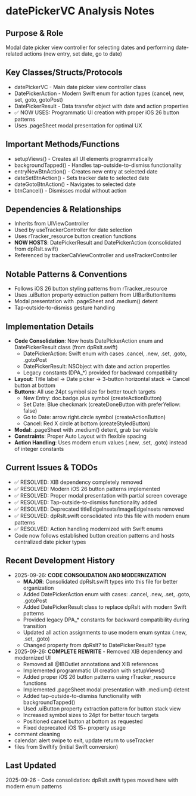 # datePickerVC Analysis Notes

## Purpose & Role
Modal date picker view controller for selecting dates and performing date-related actions (new entry, set date, go to date)

## Key Classes/Structs/Protocols
- datePickerVC - Main date picker view controller class
- DatePickerAction - Modern Swift enum for action types (cancel, new, set, goto, gotoPost)
- DatePickerResult - Data transfer object with date and action properties
- ✅ NOW USES: Programmatic UI creation with proper iOS 26 button patterns
- Uses .pageSheet modal presentation for optimal UX

## Important Methods/Functions
- setupViews() - Creates all UI elements programmatically
- backgroundTapped() - Handles tap-outside-to-dismiss functionality
- entryNewBtnAction() - Creates new entry at selected date
- dateSetBtnAction() - Sets tracker date to selected date
- dateGotoBtnAction() - Navigates to selected date
- btnCancel() - Dismisses modal without action

## Dependencies & Relationships
- Inherits from UIViewController
- Used by useTrackerController for date selection
- Uses rTracker_resource button creation functions
- **NOW HOSTS**: DatePickerResult and DatePickerAction (consolidated from dpRslt.swift)
- Referenced by trackerCalViewController and useTrackerController

## Notable Patterns & Conventions
- Follows iOS 26 button styling patterns from rTracker_resource
- Uses .uiButton property extraction pattern from UIBarButtonItems
- Modal presentation with .pageSheet and .medium() detent
- Tap-outside-to-dismiss gesture handling

## Implementation Details
- **Code Consolidation**: Now hosts DatePickerAction enum and DatePickerResult class (from dpRslt.swift)
  - DatePickerAction: Swift enum with cases .cancel, .new, .set, .goto, .gotoPost
  - DatePickerResult: NSObject with date and action properties
  - Legacy constants (DPA_*) provided for backward compatibility
- **Layout**: Title label → Date picker → 3-button horizontal stack → Cancel button at bottom
- **Buttons**: All use 24pt symbol size for better touch targets
  - New Entry: doc.badge.plus symbol (createActionButton)
  - Set Date: Blue checkmark (createDoneButton with preferYellow: false)
  - Go to Date: arrow.right.circle symbol (createActionButton)
  - Cancel: Red X circle at bottom (createStyledButton)
- **Modal**: .pageSheet with .medium() detent, grab bar visible
- **Constraints**: Proper Auto Layout with flexible spacing
- **Action Handling**: Uses modern enum values (.new, .set, .goto) instead of integer constants

## Current Issues & TODOs
- ✅ RESOLVED: XIB dependency completely removed
- ✅ RESOLVED: Modern iOS 26 button patterns implemented
- ✅ RESOLVED: Proper modal presentation with partial screen coverage
- ✅ RESOLVED: Tap-outside-to-dismiss functionality added
- ✅ RESOLVED: Deprecated titleEdgeInsets/imageEdgeInsets removed
- ✅ RESOLVED: dpRslt.swift consolidated into this file with modern enum patterns
- ✅ RESOLVED: Action handling modernized with Swift enums
- Code now follows established button creation patterns and hosts centralized date picker types

## Recent Development History
- 2025-09-26: **CODE CONSOLIDATION AND MODERNIZATION**
  - **MAJOR**: Consolidated dpRslt.swift types into this file for better organization
  - Added DatePickerAction enum with cases: .cancel, .new, .set, .goto, .gotoPost
  - Added DatePickerResult class to replace dpRslt with modern Swift patterns
  - Provided legacy DPA_* constants for backward compatibility during transition
  - Updated all action assignments to use modern enum syntax (.new, .set, .goto)
  - Changed property from dpRslt? to DatePickerResult? type
- 2025-09-26: **COMPLETE REWRITE** - Removed XIB dependency and modernized UI
  - Removed all @IBOutlet annotations and XIB references
  - Implemented programmatic UI creation with setupViews()
  - Added proper iOS 26 button patterns using rTracker_resource functions
  - Implemented .pageSheet modal presentation with .medium() detent
  - Added tap-outside-to-dismiss functionality with backgroundTapped()
  - Used .uiButton property extraction pattern for button stack view
  - Increased symbol sizes to 24pt for better touch targets
  - Positioned cancel button at bottom as requested
  - Fixed deprecated iOS 15+ property usage
- comment cleaning
- calendar: alert swipe to exit, update return to useTracker
- files from Swiftify (initial Swift conversion)

## Last Updated
2025-09-26 - Code consolidation: dpRslt.swift types moved here with modern enum patterns